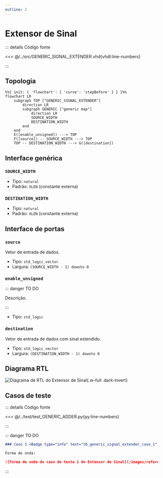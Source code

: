 ```yaml
---
outline: 2
---
```


# Extensor de Sinal

::: details Código fonte <a href="https://github.com/pfeinsper/24a-CTI-RISCV/blob/main/src/GENERIC_SIGNAL_EXTENDER.vhd" target="blank" style="float:right"><Badge type="tip" text="GENERIC_SIGNAL_EXTENDER.vhd &boxbox;" /></a>

<<< @/../src/GENERIC_SIGNAL_EXTENDER.vhd{vhdl:line-numbers}

:::

## Topologia

```mermaid
%%{ init: { 'flowchart': { 'curve': 'stepBefore' } } }%%
flowchart LR
    subgraph TOP ["GENERIC_SIGNAL_EXTENDER"]
        direction LR
        subgraph GENERIC ["generic map"]
            direction LR
            SOURCE_WIDTH
            DESTINATION_WIDTH
        end
    end
    E([enable_unsigned]) ---> TOP
    F([source]) -- SOURCE_WIDTH ---> TOP
    TOP -- DESTINATION_WIDTH ---> G([destination])
```

## Interface genérica

### `SOURCE_WIDTH` <Badge type="tip" text="GENERIC" />
- Tipo: `natural`
- Padrão: `XLEN` (constante externa)

### `DESTINATION_WIDTH` <Badge type="tip" text="GENERIC" />
- Tipo: `natural`
- Padrão: `XLEN` (constante externa)

## Interface de portas

### `source` <Badge type="warning" text="INPUT" />

Vetor de entrada de dados.

- Tipo: `std_logic_vector`
- Largura: `(SOURCE_WIDTH - 1) downto 0`

### `enable_unsigned` <Badge type="warning" text="INPUT" />

::: danger TO DO

Descrição.

:::

- Tipo: `std_logic`

### `destination` <Badge type="danger" text="OUTPUT" />

Vetor de entrada de dados com sinal estendido.

- Tipo: `std_logic_vector`
- Largura: `(DESTINATION_WIDTH - 1) downto 0`


## Diagrama RTL

![Diagrama de RTL do Extensor de Sinal](/images/reference/components/generic_signal_extender_netlist.svg){.w-full .dark-invert}

## Casos de teste

::: details Código fonte <a href="https://github.com/pfeinsper/24a-CTI-RISCV/blob/main/test/test_GENERIC_SIGNAL_EXTENDER.py" target="blank" style="float:right"><Badge type="tip" text="test_GENERIC_SIGNAL_EXTENDER.py &boxbox;" /></a>

<<< @/../test/test_GENERIC_ADDER.py{py:line-numbers}

:::

::: danger TO DO

```md
### Caso 1 <Badge type="info" text="tb_generic_signal_extender_case_1" />

Forma de onda:

![Forma de onda do caso de teste 1 do Extensor de Sinal](/images/reference/components/tb_generic_signal_extender_case_1.svg){.w-full .dark-invert}
```

:::
